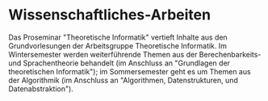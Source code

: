 # Wissenschaftliches-Arbeiten
Das Proseminar "Theoretische Informatik" vertieft Inhalte aus den Grundvorlesungen der Arbeitsgruppe Theoretische Informatik. Im Wintersemester werden weiterführende Themen aus der Berechenbarkeits- und Sprachentheorie behandelt (im Anschluss an "Grundlagen der theoretischen Informatik"); im Sommersemester geht es um Themen aus der Algorithmik (im Anschluss an "Algorithmen, Datenstrukturen, und Datenabstraktion").
